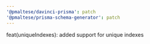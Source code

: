 ```yaml
---
'@pmaltese/davinci-prisma': patch
'@pmaltese/prisma-schema-generator': patch
---
```


feat(uniqueIndexes): added support for unique indexes
